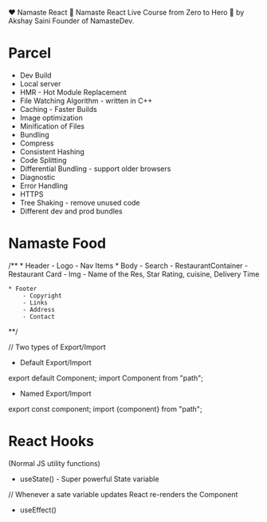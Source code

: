 ❤️ Namaste React 🙏
Namaste React Live Course from Zero to Hero 🚀 by Akshay Saini Founder of NamasteDev. 



# Parcel
- Dev Build
- Local server
- HMR - Hot Module Replacement
- File Watching Algorithm - written in C++
- Caching - Faster Builds
- Image optimization
- Minification of Files
- Bundling
- Compress
- Consistent Hashing
- Code Splitting 
- Differential Bundling - support older browsers
- Diagnostic
- Error Handling
- HTTPS
- Tree Shaking - remove unused code
- Different dev and prod bundles


# Namaste Food 

/**
    * Header
        - Logo 
        - Nav Items
    * Body
        - Search 
        - RestaurantContainer
         - Restaurant Card 
         - Img
         - Name of the Res, Star Rating, cuisine, Delivery Time


    * Footer
        - Copyright
        - Links
        - Address
        - Contact 
**/



// Two types of Export/Import

- Default Export/Import
 
 export default Component;
 import Component from "path";

- Named Export/Import

 export const component;
 import {component} from "path";


# React Hooks

(Normal JS utility functions)

- useState() - Super powerful State variable

// Whenever a sate variable updates React re-renders the Component
- useEffect()